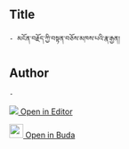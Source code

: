 ## Title
	- མངོན་བརྗོད་ཀྱི་བསྟན་བཅོས་མཁས་པའི་རྣ་རྒྱན།

## Author
	- 



[<img src="https://img.icons8.com/color/25/000000/edit-property.png"> Open in Editor](http://editor.openpecha.org/P010672)

[<img width="25" src="https://library.bdrc.io/icons/BUDA-small.svg"> Open in Buda](https://library.bdrc.io/show/bdr:IE0OPP010672)
